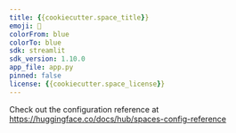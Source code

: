 ```yaml
---
title: {{cookiecutter.space_title}}
emoji: 🐠
colorFrom: blue
colorTo: blue
sdk: streamlit
sdk_version: 1.10.0
app_file: app.py
pinned: false
license: {{cookiecutter.space_license}}
---
```


Check out the configuration reference at https://huggingface.co/docs/hub/spaces-config-reference